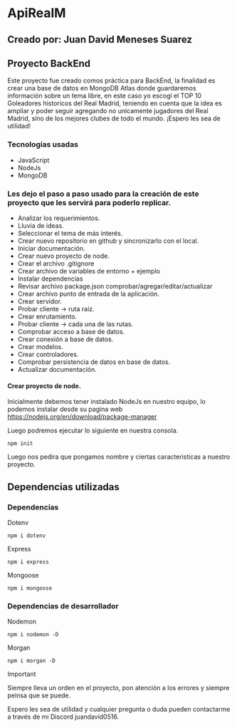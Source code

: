 # ApiRealM

## Creado por: Juan David Meneses Suarez

## Proyecto BackEnd

Este proyecto fue creado comos práctica para BackEnd, la finalidad es crear una base de datos en MongoDB Atlas donde guardaremos información sobre un tema libre, en este caso yo escogí el TOP 10 Goleadores historicos del Real Madrid, teniendo en cuenta que la idea es ampliar y poder seguir agregando no unicamente jugadores del Real Madrid, sino de los mejores clubes de todo el mundo. ¡Espero les sea de utilidad!

### Tecnologías usadas

- JavaScript
- NodeJs
- MongoDB

### Les dejo el paso a paso usado para la creación de este proyecto que les servirá para poderlo replicar.

- Analizar los requerimientos.
- Lluvia de ideas.
- Seleccionar el tema de más interés.
- Crear nuevo repositorio en github y sincronizarlo con el local.
- Iniciar documentación.
- Crear nuevo proyecto de node.
- Crear el archivo .gitignore
- Crear archivo de variables de entorno + ejemplo
- Instalar dependencias
- Revisar archivo package.json comprobar/agregar/editar/actualizar
- Crear archivo punto de entrada de la aplicación.
- Crear servidor.
- Probar cliente -> ruta raíz.
- Crear enrutamiento.
- Probar cliente -> cada una de las rutas.
- Comprobar acceso a base de datos.
- Crear conexión a base de datos.
- Crear modelos.
- Crear controladores.
- Comprobar persistencia de datos en base de datos.
- Actualizar documentación.

#### Crear proyecto de node.

Inicialmente debemos tener instalado NodeJs en nuestro equipo, lo podemos instalar desde su pagina web https://nodejs.org/en/download/package-manager

Luego podremos ejecutar lo siguiente en nuestra consola.

```
npm init
```

Luego nos pedira que pongamos nombre y ciertas caracteristicas a nuestro proyecto.

## Dependencias utilizadas

### Dependencias

Dotenv

```
npm i dotenv
```

Express

```
npm i express
```

Mongoose

```
npm i mongoose
```

### Dependencias de desarrollador

Nodemon

```
npm i nodemon -D
```

Morgan

```
npm i morgan -D
```

> [!IMPORTANT]
>
> Siempre lleva un orden en el proyecto, pon atención a los errores y siempre peinsa que se puede.

Espero les sea de utilidad y cualquier pregunta o duda pueden contactarme a través de mi Discord juandavid0516.
